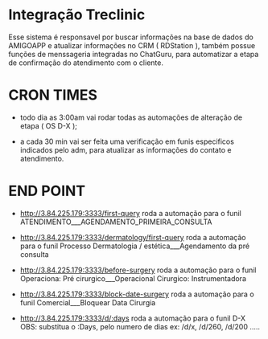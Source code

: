 
# Integração Treclinic

Esse sistema é responsavel por buscar informações na base de dados do AMIGOAPP e atualizar informações no CRM ( RDStation ), também possue funções de menssageria integradas no ChatGuru, para automatizar a etapa de confirmação do atendimento com o cliente.

# CRON TIMES

- todo dia as 3:00am vai rodar todas as automações de alteração de etapa ( OS D-X );

- a cada 30 min vai ser feita uma verificação em funis especificos indicados pelo adm, para atualizar as informações do contato e atendimento.

# END POINT

- http://3.84.225.179:3333/first-query
  roda a automação para o funil ATENDIMENTO___AGENDAMENTO_PRIMEIRA_CONSULTA

- http://3.84.225.179:3333/dermatology/first-query
  roda a automação para o funil Processo Dermatologia / estética___Agendamento da pré consulta

- http://3.84.225.179:3333/before-surgery
  roda a automação para o funil Operaciona: Pré cirurgico___Operacional Cirurgico: Instrumentadora

- http://3.84.225.179:3333/block-date-surgery
  roda a automação para o funil Comercial___Bloquear Data Cirurgia

- http://3.84.225.179:3333/d/:days
  roda a automação para o funil D-X
  OBS: substitua o :Days, pelo numero de dias ex:
  /d/x, /d/260, /d/200 .....